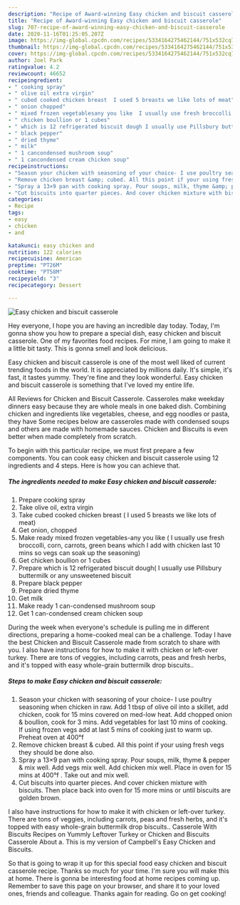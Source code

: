 ```yaml
---
description: "Recipe of Award-winning Easy chicken and biscuit casserole"
title: "Recipe of Award-winning Easy chicken and biscuit casserole"
slug: 707-recipe-of-award-winning-easy-chicken-and-biscuit-casserole
date: 2020-11-16T01:25:05.207Z
image: https://img-global.cpcdn.com/recipes/5334164275462144/751x532cq70/easy-chicken-and-biscuit-casserole-recipe-main-photo.jpg
thumbnail: https://img-global.cpcdn.com/recipes/5334164275462144/751x532cq70/easy-chicken-and-biscuit-casserole-recipe-main-photo.jpg
cover: https://img-global.cpcdn.com/recipes/5334164275462144/751x532cq70/easy-chicken-and-biscuit-casserole-recipe-main-photo.jpg
author: Joel Park
ratingvalue: 4.2
reviewcount: 46652
recipeingredient:
- " cooking spray"
- " olive oil extra virgin"
- " cubed cooked chicken breast  I used 5 breasts we like lots of meat"
- " onion chopped"
- " mixed frozen vegetablesany you like  I usually use fresh broccolli corn carrots green beans which I add with chicken last 10 mins so vegs can soak up the seasoning"
- " chicken boullion or 1 cubes"
- " which is 12 refrigerated biscuit dough I usually use Pillsbury buttermilk or any unsweetened biscuit"
- " black pepper"
- " dried thyme"
- " milk"
- " 1 cancondensed mushroom soup"
- " 1 cancondensed cream chicken soup"
recipeinstructions:
- "Season your chicken with seasoning of your choice- I use poultry seasoning when chicken in raw. Add 1 tbsp of olive oil into a skillet, add chicken, cook for 15 mins covered on med-low heat. Add chopped onion &amp; boullion, cook for 3 mins. Add vegetables for last 10 mins of cooking. If using frozen vegs add at last 5 mins of cooking just to warm up. Preheat oven at 400°f"
- "Remove chicken breast &amp; cubed. All this point if your using fresh vegs they should be done also."
- "Spray a 13×9 pan with cooking spray. Pour soups, milk, thyme &amp; pepper &amp; mix well. Add vegs mix well. Add chicken mix well. Place in oven for 15 mins at 400°f . Take out and mix well."
- "Cut biscuits into quarter pieces. And cover chicken mixture with biscuits. Then place back into oven for 15 more mins or until biscuits are golden brown."
categories:
- Recipe
tags:
- easy
- chicken
- and

katakunci: easy chicken and 
nutrition: 122 calories
recipecuisine: American
preptime: "PT26M"
cooktime: "PT58M"
recipeyield: "3"
recipecategory: Dessert

---
```



![Easy chicken and biscuit casserole](https://img-global.cpcdn.com/recipes/5334164275462144/751x532cq70/easy-chicken-and-biscuit-casserole-recipe-main-photo.jpg)

Hey everyone, I hope you are having an incredible day today. Today, I'm gonna show you how to prepare a special dish, easy chicken and biscuit casserole. One of my favorites food recipes. For mine, I am going to make it a little bit tasty. This is gonna smell and look delicious.

Easy chicken and biscuit casserole is one of the most well liked of current trending foods in the world. It is appreciated by millions daily. It's simple, it's fast, it tastes yummy. They're fine and they look wonderful. Easy chicken and biscuit casserole is something that I've loved my entire life.

All Reviews for Chicken and Biscuit Casserole. Casseroles make weekday dinners easy because they are whole meals in one baked dish. Combining chicken and ingredients like vegetables, cheese, and egg noodles or pasta, they have Some recipes below are casseroles made with condensed soups and others are made with homemade sauces. Chicken and Biscuits is even better when made completely from scratch.


To begin with this particular recipe, we must first prepare a few components. You can cook easy chicken and biscuit casserole using 12 ingredients and 4 steps. Here is how you can achieve that.

<!--inarticleads1-->

##### The ingredients needed to make Easy chicken and biscuit casserole:

1. Prepare  cooking spray
1. Take  olive oil, extra virgin
1. Take  cubed cooked chicken breast ( I used 5 breasts we like lots of meat)
1. Get  onion, chopped
1. Make ready  mixed frozen vegetables-any you like ( I usually use fresh broccolli, corn, carrots, green beans which I add with chicken last 10 mins so vegs can soak up the seasoning)
1. Get  chicken boullion or 1 cubes
1. Prepare  which is 12 refrigerated biscuit dough( I usually use Pillsbury buttermilk or any unsweetened biscuit
1. Prepare  black pepper
1. Prepare  dried thyme
1. Get  milk
1. Make ready  1 can-condensed mushroom soup
1. Get  1 can-condensed cream chicken soup


During the week when everyone&#39;s schedule is pulling me in different directions, preparing a home-cooked meal can be a challenge. Today I have the best Chicken and Biscuit Casserole made from scratch to share with you. I also have instructions for how to make it with chicken or left-over turkey. There are tons of veggies, including carrots, peas and fresh herbs, and it&#39;s topped with easy whole-grain buttermilk drop biscuits.. 

<!--inarticleads2-->

##### Steps to make Easy chicken and biscuit casserole:

1. Season your chicken with seasoning of your choice- I use poultry seasoning when chicken in raw. Add 1 tbsp of olive oil into a skillet, add chicken, cook for 15 mins covered on med-low heat. Add chopped onion &amp; boullion, cook for 3 mins. Add vegetables for last 10 mins of cooking. If using frozen vegs add at last 5 mins of cooking just to warm up. Preheat oven at 400°f
1. Remove chicken breast &amp; cubed. All this point if your using fresh vegs they should be done also.
1. Spray a 13×9 pan with cooking spray. Pour soups, milk, thyme &amp; pepper &amp; mix well. Add vegs mix well. Add chicken mix well. Place in oven for 15 mins at 400°f . Take out and mix well.
1. Cut biscuits into quarter pieces. And cover chicken mixture with biscuits. Then place back into oven for 15 more mins or until biscuits are golden brown.


I also have instructions for how to make it with chicken or left-over turkey. There are tons of veggies, including carrots, peas and fresh herbs, and it&#39;s topped with easy whole-grain buttermilk drop biscuits.. Casserole With Biscuits Recipes on Yummly Leftover Turkey or Chicken and Biscuits Casserole About a. This is my version of Campbell&#39;s Easy Chicken and Biscuits. 

So that is going to wrap it up for this special food easy chicken and biscuit casserole recipe. Thanks so much for your time. I'm sure you will make this at home. There is gonna be interesting food at home recipes coming up. Remember to save this page on your browser, and share it to your loved ones, friends and colleague. Thanks again for reading. Go on get cooking!
